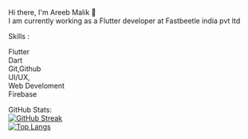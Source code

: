 


Hi there, I'm Areeb Malik :wave:
<br>
I am currently working as a Flutter developer at Fastbeetle india pvt ltd


Skills  : 
<br>

Flutter
<br>
Dart
<br>
Git,Github
<br>
UI/UX,
<br>
Web Develoment
<br>
Firebase
<br>

GitHub Stats:
<br>
[![GitHub Streak](https://streak-stats.demolab.com/?user=Malikareeb)](https://git.io/streak-stats)
<br>
[![Top Langs](https://github-readme-stats.vercel.app/api/top-langs/?username=Malikareeb&layout=compact)](https://github.com/nashirdrabi/github-readme-stats)

